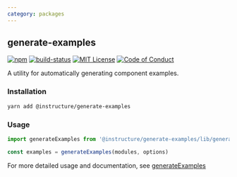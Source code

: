 ```yaml
---
category: packages
---
```


## generate-examples

[![npm][npm]][npm-url]
[![build-status][build-status]][build-status-url]
[![MIT License][license-badge]][LICENSE]
[![Code of Conduct][coc-badge]][coc]

A utility for automatically generating component examples.

### Installation

```sh
yarn add @instructure/generate-examples
```

### Usage

```js
import generateExamples from '@instructure/generate-examples/lib/generateExamples'

const examples = generateExamples(modules, options)
```

For more detailed usage and documentation, see [generateExamples](#generateExamples)

[npm]: https://img.shields.io/npm/v/@instructure/ui-generate-examples.svg
[npm-url]: https://npmjs.com/package/@instructure/ui-generate-examples

[build-status]: https://travis-ci.org/instructure/instructure-ui.svg?branch=master
[build-status-url]: https://travis-ci.org/instructure/instructure-ui "Travis CI"

[license-badge]: https://img.shields.io/npm/l/instructure-ui.svg?style=flat-square
[license]: https://github.com/instructure/instructure-ui/blob/master/LICENSE

[coc-badge]: https://img.shields.io/badge/code%20of-conduct-ff69b4.svg?style=flat-square
[coc]: https://github.com/instructure/instructure-ui/blob/master/CODE_OF_CONDUCT.md

